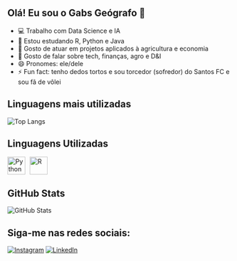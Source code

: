 ## Olá! Eu sou o Gabs Geógrafo 👋

- 💻 Trabalho com Data Science e IA
- 🌱 Estou estudando R, Python e Java
- 👯 Gosto de atuar em projetos aplicados à agricultura e economia
- 💬 Gosto de falar sobre tech, finanças, agro e D&I
- 😄 Pronomes: ele/dele
- ⚡ Fun fact: tenho dedos tortos e sou torcedor (sofredor) do Santos FC e sou fã de vôlei

## Linguagens mais utilizadas
![Top Langs](https://github-readme-stats.vercel.app/api/top-langs/?username=gabsgeografo&layout=compact&theme=radical)

## Linguagens Utilizadas

<div style="display: flex; align-items: center;">
  <img src="https://cdn.jsdelivr.net/npm/simple-icons@v7/icons/python.svg" alt="Python" width="40" height="40" style="margin-right: 10px;"/>
  <img src="https://cdn.jsdelivr.net/npm/simple-icons@v7/icons/r.svg" alt="R" width="40" height="40"/>
</div>

## GitHub Stats

![GitHub Stats](https://github-readme-stats.vercel.app/api?username=gabsgeografo&show_icons=true&hide_title=true&count_private=true&hide=prs&theme=dracula)

## Siga-me nas redes sociais:

[![Instagram](https://img.shields.io/badge/Instagram-follow%20me%20@gabsgeografo-E4405F?style=social&logo=instagram)](https://www.instagram.com/gabsgeografo/)
[![LinkedIn](https://img.shields.io/badge/LinkedIn-profile-blue?style=social&logo=linkedin)](https://www.linkedin.com/in/passosgabriel/)

